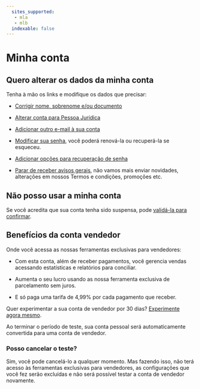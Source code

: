 ```yaml
---
  sites_supported:
   - mla
   - mlb
  indexable: false
---
```


# Minha conta

## Quero alterar os dados da minha conta

Tenha à mão os links e modifique os dados que precisar:

- [Corrigir nome, sobrenome e/ou documento](https://www.mercadopago.com.br/ajuda/Corrigir-o-meus-dados-pessoais_4083)

- [Alterar conta para Pessoa Jurídica](https://www.mercadopago.com.br/ajuda/form?hub_id=160&faq_id=515&source_id=1504)

- [Adicionar outro e-mail à sua conta](https://www.mercadopago.com/mlb/mydata?axn=myDataAdminEmails)

- [Modificar sua senha](https://www.mercadopago.com/mlb/account/security), você poderá renová-la ou recuperá-la se esqueceu.

- [Adicionar opções para recuperação de senha](https://www.mercadopago.com/mlb/accountrecovery/collect/userInfo?sctp=1403641077924)

- [Parar de receber avisos gerais](https://www.mercadopago.com/mlb/account/mydata/emails), não vamos mais enviar novidades, alterações em nossos Termos e condições, promoções etc.

## Não posso usar a minha conta

Se você acredita que sua conta tenha sido suspensa, pode [validá-la para confirmar](https://www.mercadolivre.com.br/ajuda/validateUser).

## Benefícios da conta vendedor

Onde você acessa as nossas ferramentas exclusivas para vendedores:

- Com esta conta, além de receber pagamentos, você gerencia vendas acessando estatísticas e relatórios para conciliar.

- Aumenta o seu lucro usando as nossa ferramenta exclusiva de parcelamento sem juros.

- E só paga uma tarifa de 4,99% por cada pagamento que receber.

Quer experimentar a sua conta de vendedor por 30 dias? [Experimente agora mesmo](https://www.mercadopago.com.br/summary/seller-account-promo).

Ao terminar o período de teste, sua conta pessoal será automaticamente convertida para uma conta de vendedor.

### Posso cancelar o teste?

Sim, você pode cancelá-lo a qualquer momento. Mas fazendo isso, não terá acesso às ferramentas exclusivas para vendedores, as configurações que você fez serão excluídas e não será possível testar a conta de vendedor novamente.